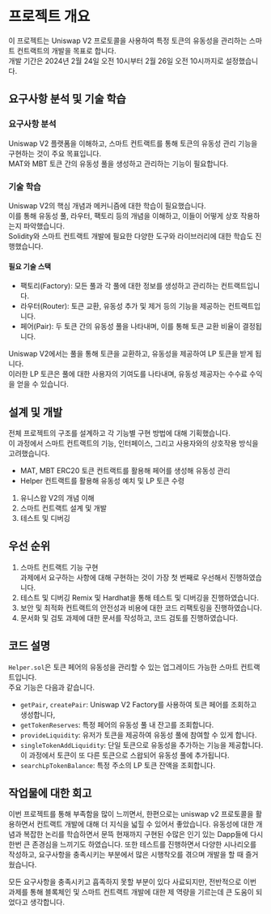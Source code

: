 # 프로젝트 개요

이 프로젝트는 Uniswap V2 프로토콜을 사용하여 특정 토큰의 유동성을 관리하는 스마트 컨트랙트의 개발을 목표로 합니다.  
개발 기간은 2024년 2월 24일 오전 10시부터 2월 26일 오전 10시까지로 설정했습니다.

## 요구사항 분석 및 기술 학습

### 요구사항 분석

Uniswap V2 플랫폼을 이해하고, 스마트 컨트랙트를 통해 토큰의 유동성 관리 기능을 구현하는 것이 주요 목표입니다.  
MAT와 MBT 토큰 간의 유동성 풀을 생성하고 관리하는 기능이 필요합니다.

### 기술 학습

Uniswap V2의 핵심 개념과 메커니즘에 대한 학습이 필요했습니다.  
이를 통해 유동성 풀, 라우터, 팩토리 등의 개념을 이해하고, 이들이 어떻게 상호 작용하는지 파악했습니다.  
Solidity와 스마트 컨트랙트 개발에 필요한 다양한 도구와 라이브러리에 대한 학습도 진행했습니다.

#### 필요 기술 스택

- 팩토리(Factory): 모든 풀과 각 풀에 대한 정보를 생성하고 관리하는 컨트랙트입니다.
- 라우터(Router): 토큰 교환, 유동성 추가 및 제거 등의 기능을 제공하는 컨트랙트입니다.
- 페어(Pair): 두 토큰 간의 유동성 풀을 나타내며, 이를 통해 토큰 교환 비율이 결정됩니다.

Uniswap V2에서는 풀을 통해 토큰을 교환하고, 유동성을 제공하여 LP 토큰을 받게 됩니다.  
이러한 LP 토큰은 풀에 대한 사용자의 기여도를 나타내며, 유동성 제공자는 수수료 수익을 얻을 수 있습니다.

## 설계 및 개발

전체 프로젝트의 구조를 설계하고 각 기능별 구현 방법에 대해 기획했습니다.  
이 과정에서 스마트 컨트랙트의 기능, 인터페이스, 그리고 사용자와의 상호작용 방식을 고려했습니다.

- MAT, MBT ERC20 토큰 컨트랙트를 활용해 페어를 생성해 유동성 관리
- Helper 컨트랙트를 활용해 유동성 예치 및 LP 토큰 수령

1. 유니스왑 V2의 개념 이해
2. 스마트 컨트랙트 설계 및 개발
3. 테스트 및 디버깅

## 우선 순위

1. 스마트 컨트랙트 기능 구현  
   과제에서 요구하는 사항에 대해 구현하는 것이 가장 첫 번째로 우선해서 진행하였습니다.
2. 테스트 및 디버깅
   Remix 및 Hardhat을 통해 테스트 및 디버깅을 진행하였습니다.
3. 보안 및 최적화
   컨트랙트의 안전성과 비용에 대한 코드 리팩토링을 진행하였습니다.
4. 문서화 및 검토
   과제에 대한 문서를 작성하고, 코드 검토를 진행하였습니다.

## 코드 설명

`Helper.sol`은 토큰 페어의 유동성을 관리할 수 있는 업그레이드 가능한 스마트 컨트랙트입니다.  
주요 기능은 다음과 같습니다.

- `getPair`, `createPair`: Uniswap V2 Factory를 사용하여 토큰 페어를 조회하고 생성합니다,
- `getTokenReserves`: 특정 페어의 유동성 풀 내 잔고를 조회합니다.
- `provideLiquidity`: 유저가 토큰을 제공하여 유동성 풀에 참여할 수 있게 합니다.
- `singleTokenAddLiquidity`: 단일 토큰으로 유동성을 추가하는 기능을 제공합니다.  
  이 과정에서 토큰이 또 다른 토큰으로 스왑되어 유동성 풀에 추가됩니다.
- `searchLpTokenBalance`: 특정 주소의 LP 토큰 잔액을 조회합니다.

## 작업물에 대한 회고

이번 프로젝트를 통해 부족함을 많이 느끼면서, 한편으로는 uniswap v2 프로토콜을 활용하면서 컨트랙트 개발에 대해 더 지식을 넓힐 수 있어서 좋았습니다.
유동성에 대한 개념과 복잡한 논리를 학습하면서 문뜩 현재까지 구현된 수많은 인기 있는 Dapp들에 다시 한번 큰 존경심을 느끼기도 하였습니다.
또한 테스트를 진행하면서 다양한 시나리오를 작성하고, 요구사항을 충족시키는 부분에서 많은 시행착오를 겪으며 개발을 할 때 즐거웠습니다.

모든 요구사항을 충족시키고 흡족하지 못할 부분이 있다 사료되지만, 전반적으로 이번 과제를 통해 블록체인 및 스마트 컨트랙트 개발에 대한
제 역량을 기르는데 큰 도움이 되었다고 생각합니다.
